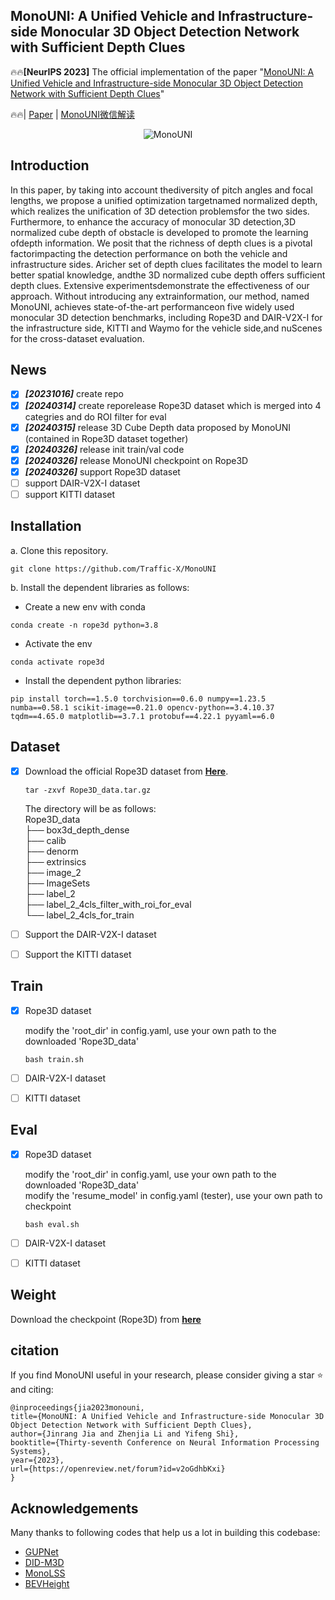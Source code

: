 ## MonoUNI: A Unified Vehicle and Infrastructure-side Monocular 3D Object Detection Network with Sufficient Depth Clues

:fire::fire:**[NeurIPS 2023]** The official implementation of the paper "[MonoUNI: A Unified Vehicle and Infrastructure-side Monocular 3D Object Detection Network with Sufficient Depth Clues](https://openreview.net/pdf?id=v2oGdhbKxi)"

:fire::fire:| [Paper](https://openreview.net/pdf?id=v2oGdhbKxi) | [MonoUNI微信解读](https://mp.weixin.qq.com/s/NpLjZT2yuiV-dhIyTcdYRw)

 <div align=center> <img title='MonoUNI' src="imgs/MonoUNI_Poster.png"> </div>

## Introduction
In this paper, by taking into account thediversity of pitch angles and focal lengths, we propose a unified optimization targetnamed normalized depth, which realizes the unification of 3D detection problemsfor the two sides. Furthermore, to enhance the accuracy of monocular 3D detection,3D normalized cube depth of obstacle is developed to promote the learning ofdepth information.  We posit that the richness of depth clues is a pivotal factorimpacting the detection performance on both the vehicle and infrastructure sides. Aricher set of depth clues facilitates the model to learn better spatial knowledge, andthe 3D normalized cube depth offers sufficient depth clues. Extensive experimentsdemonstrate the effectiveness of our approach.  Without introducing any extrainformation, our method, named MonoUNI, achieves state-of-the-art performanceon five widely used monocular 3D detection benchmarks, including Rope3D and DAIR-V2X-I for the infrastructure side, KITTI and Waymo for the vehicle side,and nuScenes for the cross-dataset evaluation.

## News
- [x] ***[20231016]*** create repo
- [x] ***[20240314]*** create reporelease Rope3D dataset which is merged into 4 categries and do ROI filter for eval
- [x] ***[20240315]*** release 3D Cube Depth data proposed by MonoUNI (contained in Rope3D dataset together)
- [x] ***[20240326]*** release init train/val code
- [x] ***[20240326]*** release MonoUNI checkpoint on Rope3D
- [x] ***[20240326]*** support Rope3D dataset
- [ ] support DAIR-V2X-I dataset
- [ ] support KITTI dataset

## Installation
a. Clone this repository.
~~~
git clone https://github.com/Traffic-X/MonoUNI
~~~

b. Install the dependent libraries as follows:
* Create a new env with conda
~~~
conda create -n rope3d python=3.8
~~~

* Activate the env
~~~
conda activate rope3d
~~~

* Install the dependent python libraries:
~~~
pip install torch==1.5.0 torchvision==0.6.0 numpy==1.23.5 numba==0.58.1 scikit-image==0.21.0 opencv-python==3.4.10.37 tqdm==4.65.0 matplotlib==3.7.1 protobuf==4.22.1 pyyaml==6.0
~~~

## Dataset
- [x] Download the official Rope3D dataset from [**Here**](https://pan.baidu.com/s/1Tt014qMNcDxAMCkEWH_EZQ?pwd=d1yd).  
    ~~~
    tar -zxvf Rope3D_data.tar.gz
    ~~~
    The directory will be as follows:  
    Rope3D_data  
    ├── box3d_depth_dense  
    ├── calib  
    ├── denorm  
    ├── extrinsics  
    ├── image_2  
    ├── ImageSets  
    ├── label_2  
    ├── label_2_4cls_filter_with_roi_for_eval  
    └── label_2_4cls_for_train  

- [ ] Support the DAIR-V2X-I dataset
- [ ] Support the KITTI dataset

## Train
- [x] Rope3D dataset 

    modify the 'root_dir' in config.yaml, use your own path to the downloaded 'Rope3D_data'
    ~~~
    bash train.sh
    ~~~
- [ ] DAIR-V2X-I dataset
- [ ] KITTI dataset

## Eval
- [x] Rope3D dataset  

    modify the 'root_dir' in config.yaml, use your own path to the downloaded 'Rope3D_data'  
    modify the 'resume_model' in config.yaml (tester), use your own path to checkpoint
    ~~~
    bash eval.sh
    ~~~
- [ ] DAIR-V2X-I dataset
- [ ] KITTI dataset

## Weight
Download the checkpoint (Rope3D) from [**here**](https://pan.baidu.com/s/13H8CJzwuDISGR4q6MRg3sg?pwd=g86j)

## citation
If you find MonoUNI useful in your research, please consider giving a star ⭐ and citing:
~~~
@inproceedings{jia2023monouni,
title={MonoUNI: A Unified Vehicle and Infrastructure-side Monocular 3D Object Detection Network with Sufficient Depth Clues},
author={Jinrang Jia and Zhenjia Li and Yifeng Shi},
booktitle={Thirty-seventh Conference on Neural Information Processing Systems},
year={2023},
url={https://openreview.net/forum?id=v2oGdhbKxi}
}
~~~
## Acknowledgements
Many thanks to following codes that help us a lot in building this codebase:
- [GUPNet](https://github.com/SuperMHP/GUPNet/tree/main) 
- [DID-M3D](https://github.com/SPengLiang/DID-M3D)
- [MonoLSS](https://github.com/Traffic-X/MonoLSS)
- [BEVHeight](https://github.com/ADLab-AutoDrive/BEVHeight)


